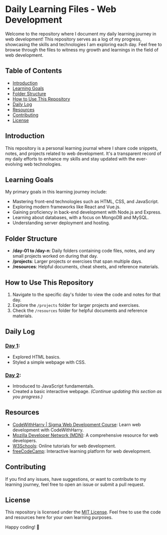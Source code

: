 # Daily Learning Files - Web Development

Welcome to the repository where I document my daily learning journey in web development! This repository serves as a log of my progress, showcasing the skills and technologies I am exploring each day. Feel free to browse through the files to witness my growth and learnings in the field of web development.

## Table of Contents
- [Introduction](#introduction)
- [Learning Goals](#learning-goals)
- [Folder Structure](#folder-structure)
- [How to Use This Repository](#how-to-use-this-repository)
- [Daily Log](#daily-log)
- [Resources](#resources)
- [Contributing](#contributing)
- [License](#license)

## Introduction

This repository is a personal learning journal where I share code snippets, notes, and projects related to web development. It's a transparent record of my daily efforts to enhance my skills and stay updated with the ever-evolving web technologies.

## Learning Goals

My primary goals in this learning journey include:
- Mastering front-end technologies such as HTML, CSS, and JavaScript.
- Exploring modern frameworks like React and Vue.js.
- Gaining proficiency in back-end development with Node.js and Express.
- Learning about databases, with a focus on MongoDB and MySQL.
- Understanding server deployment and hosting.

## Folder Structure
- **/day-01 to /day-n**: Daily folders containing code files, notes, and any small projects worked on during that day.
- **/projects**: Larger projects or exercises that span multiple days.
- **/resources**: Helpful documents, cheat sheets, and reference materials.

## How to Use This Repository
1. Navigate to the specific day's folder to view the code and notes for that day.
2. Explore the `/projects` folder for larger projects and exercises.
3. Check the `/resources` folder for helpful documents and reference materials.

## Daily Log
### [Day 1](/Day-01):
- Explored HTML basics.
- Styled a simple webpage with CSS.

### [Day 2](/Day-02):
- Introduced to JavaScript fundamentals.
- Created a basic interactive webpage.
*(Continue updating this section as you progress.)*

## Resources
- [CodeWithHarry | Sigma Web Development Course](https://youtube.com/playlist?list=PLu0W_9lII9agq5TrH9XLIKQvv0iaF2X3w&si=ys7T7lPpWq73rHbF): Learn web 
  development with CodeWithHarry.
- [Mozilla Developer Network (MDN)](https://developer.mozilla.org/en-US/): A comprehensive resource for web developers.
- [W3Schools](https://www.w3schools.com/): Online tutorials for web development.
- [freeCodeCamp](https://www.freecodecamp.org/): Interactive learning platform for web development.

## Contributing
If you find any issues, have suggestions, or want to contribute to my learning journey, feel free to open an issue or submit a pull request.

## License
This repository is licensed under the [MIT License](LICENSE). Feel free to use the code and resources here for your own learning purposes.

Happy coding! 🚀
